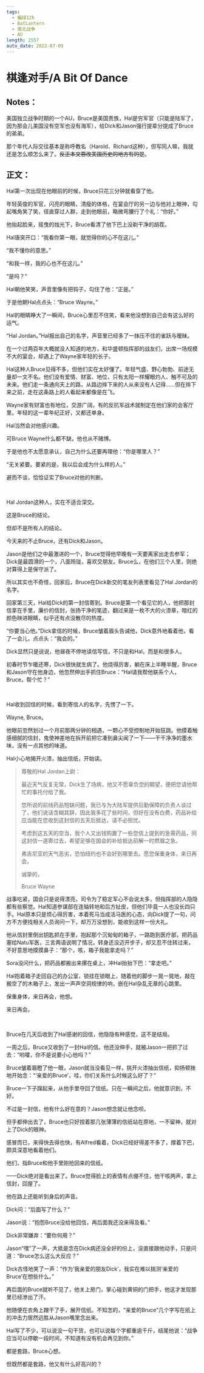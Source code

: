 ```yaml
---
tags:
  - 蝙绿12h
  - BatLantern
  - 南北战争
  - AU
length: 2557
auto_date: 2022-07-09
---
```


# 棋逢对手/A Bit Of Dance

## Notes：

美国独立战争时期的一个AU，Bruce是美国贵族，Hal是穷军官（只能是陆军了，因为那会儿美国没有空军也没有海军），给Dick和Jason强行提辈分提成了Bruce的弟弟。

那个年代人际交往基本是称呼教名（Harold、Richard这种），但写同人嘛，我就还是怎么顺怎么来了。~~反正本文篡改美国历史的地方有的是~~。

## 正文：

Hal第一次出现在他眼前的时候，Bruce只花三分钟就看穿了他。

年轻英俊的军官，闪亮的眼睛，清瘦的体格，在宴会厅的另一边与他对上眼神，勾起嘴角笑了笑，径直穿过人群，走到他眼前，略微弯腰行了个礼：“你好。”

他抬起脸来，摇曳的烛光下，Bruce看清了他下巴上没剃干净的胡茬。

Hal唐突开口：“我看你第一眼，就觉得你的心不在这儿。”

“我不懂你的意思。”

“和我一样，我的心也不在这儿。”

“是吗？”

Hal朝他笑笑，声音里像有把钩子，勾住了他：“正是。”

于是他朝Hal点点头：“Bruce Wayne。”

Hal的眼睛睁大了一瞬间，Bruce心里忍不住笑，看来他没想到自己会有这么好的运气。

“Hal Jordan。”Hal报出自己的名字，声音里已经多了一抹压不住的雀跃与暧昧。

在一个过两百年大概就没人知道的地方，和华盛顿指挥部的战友们，出席一场规模不大的宴会，却遇上了Wayne家年轻的长子。

Hal这种人Bruce见得不多，但他们实在太好懂了。年轻气盛、野心勃勃、前途无量却一文不名。他们没有爱情、财富、地位，只有太阳一样耀眼灼人、触不可及的未来。他们走一条通向天上的路，从路边摔下来的人从来没有人记得……但在摔下来之前，走在这条路上的人看起来都像是在飞。

Wayne家有财富也有地位，交游广阔，有的反抗军战术就制定在他们家的会客厅里。年轻的这一辈年纪正好，又都还单身。

Hal当然会对他感兴趣。

可Bruce Wayne什么都不缺，他也从不赌博。

于是他也不太愿意承认，自己为什么还要再理他：“你是哪里人？”

“无关紧要。要紧的是，我以后会成为什么样的人。”

避而不谈，恰恰证实了Bruce对他的判断。

<br>

Hal Jordan这种人，实在不适合深交。

这是Bruce的结论。

但却不是所有人的结论。

今天来的不止Bruce，还有Dick和Jason。

Jason是他们之中最激进的一个，Bruce觉得他早晚有一天要离家出走去参军；Dick是最圆滑的一个，八面玲珑，喜欢交朋友。Bruce么，在他们三个人里，则绝对算得上是保守派了。

所以其实也不奇怪，回家后，Bruce在Dick新交的笔友列表里看见了Hal Jordan的名字。

回家第三天，Hal给Dick的第一封信寄到。Bruce是第一个看见它的人，他把那封信拿在手里，廉价的信封，张扬干净的笔迹，翻过来是一枚不大的火漆章，暗红的颜色映进眼睛，似乎还有点没散尽的热度。

“你要当心他。”Dick拿信的时候，Bruce皱着眉头告诫他，Dick意外地看着他，看了一会儿，点点头：“我会的。”

Dick显然只是说说，他昼夜不停地读信写信，不只是和Hal，而是和很多人。

初春时节乍暖还寒，Dick很快就生病了。他烧得厉害，躺在床上半睡半醒，Bruce和Jason守在他身边，他忽然伸出手抓住Bruce：“Hal请我帮他联系个人，Bruce，帮个忙？”

<br>

Hal收到回信的时候，看到寄信人的名字，先愣了一下。

Wayne, Bruce。

他眼前忽然划过一个月前那两分钟的相遇，一颗心不受控制地开始狂跳。他摸着触感细腻的信封，鬼使神差地在拆开前把它凑到鼻尖闻了一下——干干净净的墨水味，没有一点其他的味道。

Hal小心地揭开火漆，抽出信纸，开始读。

> 尊敬的Hal Jordan上尉：
>
> 最近天气反复无常，Dick生了场病，他又不愿辜负您的期望，便把您请他帮忙的事托付给了我。
>
> 您所说的前线药品短缺问题，我已与为大陆军提供后勤保障的负责人谈过了，他们说话含糊其辞，因此我多花了些时间，但好在没有白费，药品补给应当能在您收到这封信的五天后抵达，请不必担忧。
>
> 考虑到这五天的空当，我个人又出钱购置了一些您信上提到的急需药品，同这封信一道寄过去，希望足够在国会的补给抵达前解一时燃眉之急。
>
> 弗吉尼亚的天气恶劣，恐怕纽约也不会好到哪里去。愿您保重身体，来日再会。
>
> 诚挚的，
>
> Bruce Wayne

战事吃紧，国会只是说得漂亮，司令为了稳定军心不会说太多，但指挥部的人隐隐都有些察觉。Hal知道参谋部在连轴转地和后方扯皮，但他们毕竟一人也没长四只手。Hal原本只是烦心得厉害，本着死马当成活马医的心态，向Dick提了一句，问方不方便找相关人员询问一下，却万万没想到，能收到这样一份大礼。

他从信封里倒出钥匙抓在手里，抱起那个沉甸甸的箱子，一路跑到医疗部，把药品塞给Natu军医，三言两语说明了情况，转身还没迈开步子，却又忍不住转过来，不好意思地摸摸鼻子：“那个，咳，箱子我能拿走吗？”

Sora没问什么，把药品都搬出来摞在桌上，冲Hal抬抬下巴：“拿走吧。”

Hal抱着箱子走回自己的办公室，锁挂在锁眼上，随着他的脚步一晃一晃地，敲在搬空了的木箱子上，发出一声声空洞规律的响，嵌在Hal杂乱无章的心跳里。

保重身体，来日再会，他想。

来日再会。

<br>

Bruce在几天后收到了Hal感谢的回信，他隐隐有种感觉，这不是结局。

一周之后，Bruce又收到了一封Hal的信。他还没伸手，就被Jason一把抓了过去：“哟嚯，你不是说要小心他吗？”

Bruce皱着眉瞪了他一眼，Jason就当没看见一样，挑开火漆抽出信纸，抑扬顿挫地开始念：“‘亲爱的Bruce’，哇，你们关系什么时候这么好了？”

Bruce一下子蹿起来，从他手里夺回了信纸。只在一瞬间之后，他就意识到，不好。

不过是一封信，他有什么好在意的？Jason想念就让他念呗。

但手都伸出去了，Bruce也只好捏着那几张薄薄的信纸站在原地，一不留神，就对上了Dick的眼神。

感冒而已，来得快去得也快，有Alfred看着，Dick已经好得差不多了，撑着下巴，颇具深意地看着他们。

他们，指Bruce和他手里刚抢回来的信纸。

——Dick绝对是看出来了。Bruce觉得脸上的表情有点绷不住，他干咳两声，拿上信封，回屋了。

他在路上还能听到身后的声音。

Dick问：“后面写了什么？”

Jason说：“抱怨Bruce没给他回信，再后面我还没来得及看。”

Dick非常嫌弃：“要你何用？”

Jason“嘿”了一声，大抵是念在Dick病还没全好的份上，没直接跟他动手，只是问道：“Bruce怎么这么大反应？”

Dick古怪地笑了一声：“作为‘我亲爱的朋友Dick’，我实在难以揣测‘亲爱的Bruce’在想些什么。”

再后面的Bruce就听不见了，他关上房门，掌心碰到黄铜的门把手，他这才发现那里已经渗出了汗。

他随便在衣角上蹭干了手，展开信纸。不知怎的，“亲爱的Bruce”几个字写在纸上的冲击力居然远胜从Jason嘴里念出来。

Hal写了不少，可以说没一句干货，也可以说每个字都重逾千斤，结尾他说：“战争应当可以停歇一段时间，不知道有没有机会再见到你。”

都是套路，Bruce心想。

但既然都是套路，他又有什么好高兴的？
